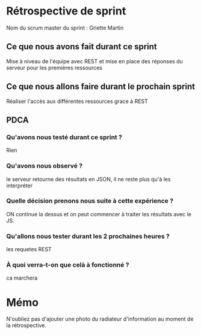 # Rétrospective de sprint

Nom du scrum master du sprint : Griette Martin

## Ce que nous avons fait durant ce sprint
Mise à niveau de l'équipe avec REST
et mise en place des réponses du serveur pour les premières ressources

## Ce que nous allons faire durant le prochain sprint
Réaliser l'accès aux différentes ressources grace à REST

## PDCA 
### Qu'avons nous testé durant ce sprint ? 
Rien

### Qu'avons nous observé ? 
le serveur retourne des résultats en JSON, il ne reste plus qu'à les interpréter

### Quelle décision prenons nous suite à cette expérience ? 
ON continue la dessus et on peut commencer à traiter les résultats avec le JS.

### Qu'allons nous tester durant les 2 prochaines heures ? 
les requetes REST

### À quoi verra-t-on que celà à fonctionné ?
ca marchera

# Mémo
N'oubliez pas d'ajouter une photo du radiateur d'information au moment de la rétrospective.
